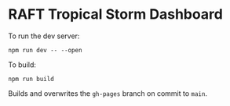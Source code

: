 # RAFT Tropical Storm Dashboard

To run the dev server:

`npm run dev -- --open`


To build:

`npm run build`


Builds and overwrites the `gh-pages` branch on commit to `main`.